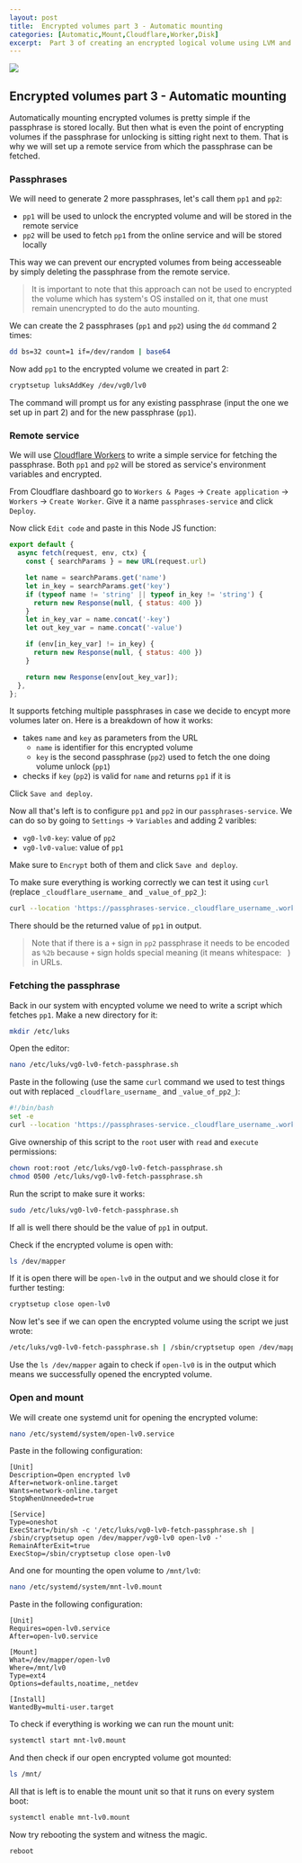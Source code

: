 ```yaml
---
layout: post
title:  Encrypted volumes part 3 - Automatic mounting
categories: [Automatic,Mount,Cloudflare,Worker,Disk]
excerpt:  Part 3 of creating an encrypted logical volume using LVM and LUKS with automatic mounting.
---
```


![]({{site.baseurl}}/images/2024-02-06-encrypted-volumes-part-3-automatic-mounting.png)

## Encrypted volumes part 3 - Automatic mounting

Automatically mounting encrypted volumes is pretty simple if the passphrase is stored locally. But then what is even the point of encrypting volumes if the passphrase for unlocking is sitting right next to them. That is why we will set up a remote service from which the passphrase can be fetched.

### Passphrases

We will need to generate 2 more passphrases, let's call them `pp1` and `pp2`:
- `pp1` will be used to unlock the encrypted volume and will be stored in the remote service
- `pp2` will be used to fetch `pp1` from the online service and will be stored locally

This way we can prevent our encrypted volumes from being accesseable by simply deleting the passphrase from the remote service.

> It is important to note that this approach can not be used to encrypted the volume which has system's OS installed on it, that one must remain unencrypted to do the auto mounting.

We can create the 2 passphrases (`pp1` and `pp2`) using the `dd` command 2 times:
```bash
dd bs=32 count=1 if=/dev/random | base64
```

Now add `pp1` to the encrypted volume we created in part 2:
```bash
cryptsetup luksAddKey /dev/vg0/lv0
```

The command will prompt us for any existing passphrase (input the one we set up in part 2) and for the new passphrase (`pp1`).

### Remote service

We will use [Cloudflare Workers](https://workers.cloudflare.com/) to write a simple service for fetching the passphrase. Both `pp1` and `pp2` will be stored as service's environment variables and encrypted.

From Cloudflare dashboard go to `Workers & Pages` -> `Create application` -> `Workers` -> `Create Worker`. Give it a name `passphrases-service` and click `Deploy`.

Now click `Edit code` and paste in this Node JS function:
```javascript
export default {
  async fetch(request, env, ctx) {
    const { searchParams } = new URL(request.url)

    let name = searchParams.get('name')
    let in_key = searchParams.get('key')
    if (typeof name != 'string' || typeof in_key != 'string') {
      return new Response(null, { status: 400 })
    }
    let in_key_var = name.concat('-key')
    let out_key_var = name.concat('-value')

    if (env[in_key_var] != in_key) {
      return new Response(null, { status: 400 })
    }

    return new Response(env[out_key_var]);
  },
};
```

It supports fetching multiple passphrases in case we decide to encypt more volumes later on. Here is a breakdown of how it works:

- takes `name` and `key` as parameters from the URL
  - `name` is identifier for this encrypted volume
  - `key` is the second passphrase (`pp2`) used to fetch the one doing volume unlock (`pp1`)
- checks if `key` (`pp2`) is valid for `name` and returns `pp1` if it is

Click `Save and deploy`.

Now all that's left is to configure `pp1` and `pp2` in our `passphrases-service`. We can do so by going to `Settings` -> `Variables` and adding 2 varibles:
- `vg0-lv0-key`: value of `pp2`
- `vg0-lv0-value`: value of `pp1`

Make sure to `Encrypt` both of them and click `Save and deploy`.

To make sure everything is working correctly we can test it using `curl` (replace `_cloudflare_username_` and `_value_of_pp2_`):
```bash
curl --location 'https://passphrases-service._cloudflare_username_.workers.dev/?name=vg0-lv0&key=_value_of_pp2_'
```

There should be the returned value of `pp1` in output.

> Note that if there is a `+` sign in `pp2` passphrase it needs to be encoded as `%2b` because `+` sign holds special meaning (it means whitespace: ` `) in URLs.

### Fetching the passphrase

Back in our system with encypted volume we need to write a script which fetches `pp1`.
Make a new directory for it:
```bash
mkdir /etc/luks
```
Open the editor:
```bash
nano /etc/luks/vg0-lv0-fetch-passphrase.sh
```
Paste in the following (use the same `curl` command we used to test things out with replaced `_cloudflare_username_` and `_value_of_pp2_`):
```bash
#!/bin/bash
set -e
curl --location 'https://passphrases-service._cloudflare_username_.workers.dev/?name=vg0-lv0&key=_value_of_pp2_'
```

Give ownership of this script to the `root` user with `read` and `execute` permissions:
```bash
chown root:root /etc/luks/vg0-lv0-fetch-passphrase.sh
chmod 0500 /etc/luks/vg0-lv0-fetch-passphrase.sh
```

Run the script to make sure it works:
```bash
sudo /etc/luks/vg0-lv0-fetch-passphrase.sh
```

If all is well there should be the value of `pp1` in output.

Check if the encrypted volume is open with:
```bash
ls /dev/mapper
```
If it is open there will be `open-lv0` in the output and we should close it for further testing:
```bash
cryptsetup close open-lv0
```

Now let's see if we can open the encrypted volume using the script we just wrote:
```bash
/etc/luks/vg0-lv0-fetch-passphrase.sh | /sbin/cryptsetup open /dev/mapper/vg0-lv0 open-lv0 -
```

Use the `ls /dev/mapper` again to check if `open-lv0` is in the output which means we successfully opened the encrypted volume.

### Open and mount

We will create one systemd unit for opening the encrypted volume:
```bash
nano /etc/systemd/system/open-lv0.service
```
Paste in the following configuration:
```
[Unit]
Description=Open encrypted lv0
After=network-online.target
Wants=network-online.target
StopWhenUnneeded=true

[Service]
Type=oneshot
ExecStart=/bin/sh -c '/etc/luks/vg0-lv0-fetch-passphrase.sh | /sbin/cryptsetup open /dev/mapper/vg0-lv0 open-lv0 -'
RemainAfterExit=true
ExecStop=/sbin/cryptsetup close open-lv0
```

And one for mounting the open volume to `/mnt/lv0`:
```bash
nano /etc/systemd/system/mnt-lv0.mount
```
Paste in the following configuration:
```
[Unit]
Requires=open-lv0.service
After=open-lv0.service

[Mount]
What=/dev/mapper/open-lv0
Where=/mnt/lv0
Type=ext4
Options=defaults,noatime,_netdev

[Install]
WantedBy=multi-user.target
```

To check if everything is working we can run the mount unit:
```bash
systemctl start mnt-lv0.mount
```

And then check if our open encrypted volume got mounted:
```bash
ls /mnt/
```

All that is left is to enable the mount unit so that it runs on every system boot:
```bash
systemctl enable mnt-lv0.mount
```

Now try rebooting the system and witness the magic.
```bash
reboot
```